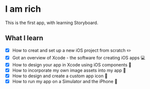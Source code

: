 # I am rich

This is the first app, with learning Storyboard.

## What I learn

- [x] How to creat and set up a new iOS project from scratch ✏️
- [x] Got an overview of Xcode - the software for creating iOS apps 💻
- [x] How to design your app in Xcode using iOS components 🎨
- [x] How to incorporate my own image assets into my app 🌃
- [x] How to design and create a custom app icon 📱
- [x] How to run my app on a Simulator and the iPhone 🤳
